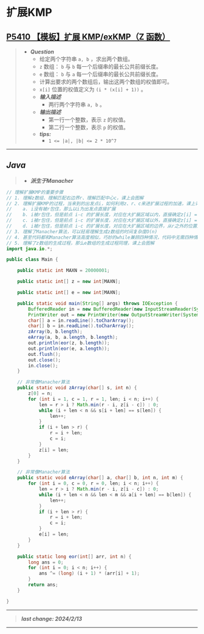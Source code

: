 # 扩展KMP

## [P5410 【模板】扩展 KMP/exKMP（Z 函数）](https://www.luogu.com.cn/problem/P5410)

> - ***Question***
>   - 给定两个字符串 `a, b` ，求出两个数组。
>   - `z` 数组： `b` 与 `b` 每一个后缀串的最长公共前缀长度。
>   - `e` 数组： `b` 与 `a` 每一个后缀串的最长公共前缀长度。
>   - 计算出要求的两个数组后，输出这两个数组的权值即可。
>   - `x[i]` 位置的权值定义为 `(i * (x[i] + 1))` 。
>   - ***输入描述***
>     - 两行两个字符串 `a, b` 。
>   - ***输出描述***
>     - 第一行一个整数，表示 `z` 的权值。
>     - 第二行一个整数，表示 `p` 的权值。
>   - ***tips:***
>     - `1 <= |a|, |b| <= 2 * 10^7`

---

## *Java*

> - ***派生于Manacher***

```java
// 理解扩展KMP的重要步骤
// 1. 理解z数组、理解匹配右边界r、理解匹配中心c，课上会图解
// 2. 理解扩展KMP的过程，当来到的出发点i，如何利用z、r、c来进扩展过程的加速，课上详细图解
//    a. i没有被r包住，那么以i为出发点直接扩展
//    b. i被r包住，但是前点 i-c 的扩展长度，对应在大扩展区域以内，直接确定z[i] = z[i-c]
//    c. i被r包住，但是前点 i-c 的扩展长度，对应在大扩展区域以外，直接确定z[i] = r - i
//    d. i被r包住，但是前点 i-c 的扩展长度，对应在大扩展区域的边界，从r之外的位置进行扩展
// 3. 理解了Manacher算法，可以轻易理解生成z数组的时间复杂度O(n)
// 4. 甚至代码都和Manacher算法高度相似，巧妙的while兼顾四种情况，代码中无需四种情况的判断
// 5. 理解了z数组的生成过程，那么e数组的生成过程同理，课上会图解
import java.io.*;

public class Main {

    public static int MAXN = 20000001;

    public static int[] z = new int[MAXN];

    public static int[] e = new int[MAXN];

    public static void main(String[] args) throws IOException {
        BufferedReader in = new BufferedReader(new InputStreamReader(System.in));
        PrintWriter out = new PrintWriter(new OutputStreamWriter(System.out));
        char[] a = in.readLine().toCharArray();
        char[] b = in.readLine().toCharArray();
        zArray(b, b.length);
        eArray(a, b, a.length, b.length);
        out.println(eor(z, b.length));
        out.println(eor(e, a.length));
        out.flush();
        out.close();
        in.close();
    }

    // 非常像Manacher算法
    public static void zArray(char[] s, int n) {
        z[0] = n;
        for (int i = 1, c = 1, r = 1, len; i < n; i++) {
            len = r > i ? Math.min(r - i, z[i - c]) : 0;
            while (i + len < n && s[i + len] == s[len]) {
                len++;
            }
            if (i + len > r) {
                r = i + len;
                c = i;
            }
            z[i] = len;
        }
    }

    // 非常像Manacher算法
    public static void eArray(char[] a, char[] b, int n, int m) {
        for (int i = 0, c = 0, r = 0, len; i < n; i++) {
            len = r > i ? Math.min(r - i, z[i - c]) : 0;
            while (i + len < n && len < m && a[i + len] == b[len]) {
                len++;
            }
            if (i + len > r) {
                r = i + len;
                c = i;
            }
            e[i] = len;
        }
    }

    public static long eor(int[] arr, int n) {
        long ans = 0;
        for (int i = 0; i < n; i++) {
            ans ^= (long) (i + 1) * (arr[i] + 1);
        }
        return ans;
    }

}
```

---

> ***last change: 2024/2/13***

---
